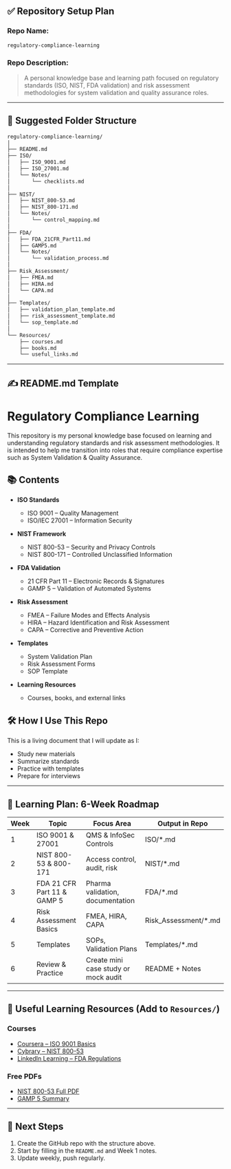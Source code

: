 ## ✅ **Repository Setup Plan**

### **Repo Name:**

```bash
regulatory-compliance-learning
```

### **Repo Description:**

> A personal knowledge base and learning path focused on regulatory standards (ISO, NIST, FDA validation) and risk assessment methodologies for system validation and quality assurance roles.

---

## 📁 **Suggested Folder Structure**

```bash
regulatory-compliance-learning/
│
├── README.md
├── ISO/
│   ├── ISO_9001.md
│   ├── ISO_27001.md
│   └── Notes/
│       └── checklists.md
│
├── NIST/
│   ├── NIST_800-53.md
│   ├── NIST_800-171.md
│   └── Notes/
│       └── control_mapping.md
│
├── FDA/
│   ├── FDA_21CFR_Part11.md
│   ├── GAMP5.md
│   └── Notes/
│       └── validation_process.md
│
├── Risk_Assessment/
│   ├── FMEA.md
│   ├── HIRA.md
│   └── CAPA.md
│
├── Templates/
│   ├── validation_plan_template.md
│   ├── risk_assessment_template.md
│   └── sop_template.md
│
└── Resources/
    ├── courses.md
    ├── books.md
    └── useful_links.md
```

---

## ✍️ **README.md Template**


# Regulatory Compliance Learning

This repository is my personal knowledge base focused on learning and understanding regulatory standards and risk assessment methodologies. It is intended to help me transition into roles that require compliance expertise such as System Validation & Quality Assurance.

## 📚 Contents

- **ISO Standards**
  - ISO 9001 – Quality Management
  - ISO/IEC 27001 – Information Security

- **NIST Framework**
  - NIST 800-53 – Security and Privacy Controls
  - NIST 800-171 – Controlled Unclassified Information

- **FDA Validation**
  - 21 CFR Part 11 – Electronic Records & Signatures
  - GAMP 5 – Validation of Automated Systems

- **Risk Assessment**
  - FMEA – Failure Modes and Effects Analysis
  - HIRA – Hazard Identification and Risk Assessment
  - CAPA – Corrective and Preventive Action

- **Templates**
  - System Validation Plan
  - Risk Assessment Forms
  - SOP Template

- **Learning Resources**
  - Courses, books, and external links

## 🛠️ How I Use This Repo

This is a living document that I will update as I:
- Study new materials
- Summarize standards
- Practice with templates
- Prepare for interviews



---

## 📅 **Learning Plan: 6-Week Roadmap**

| Week | Topic                       | Focus Area                           | Output in Repo         |
| ---- | --------------------------- | ------------------------------------ | ---------------------- |
| 1    | ISO 9001 & 27001            | QMS & InfoSec Controls               | ISO/\*.md              |
| 2    | NIST 800-53 & 800-171       | Access control, audit, risk          | NIST/\*.md             |
| 3    | FDA 21 CFR Part 11 & GAMP 5 | Pharma validation, documentation     | FDA/\*.md              |
| 4    | Risk Assessment Basics      | FMEA, HIRA, CAPA                     | Risk\_Assessment/\*.md |
| 5    | Templates                   | SOPs, Validation Plans               | Templates/\*.md        |
| 6    | Review & Practice           | Create mini case study or mock audit | README + Notes         |

---

## 🔗 **Useful Learning Resources (Add to `Resources/`)**

### Courses

* [Coursera – ISO 9001 Basics](https://www.coursera.org)
* [Cybrary – NIST 800-53](https://www.cybrary.it)
* [LinkedIn Learning – FDA Regulations](https://www.linkedin.com/learning)

### Free PDFs

* [NIST 800-53 Full PDF](https://nvlpubs.nist.gov/nistpubs/SpecialPublications/NIST.SP.800-53r5.pdf)
* [GAMP 5 Summary](https://www.ispe.org/gamp-5)

---

## 🚀 Next Steps

1. Create the GitHub repo with the structure above.
2. Start by filling in the `README.md` and Week 1 notes.
3. Update weekly, push regularly.

